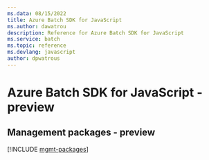 ```yaml
---
ms.data: 08/15/2022
title: Azure Batch SDK for JavaScript
ms.author: dawatrou
description: Reference for Azure Batch SDK for JavaScript
ms.service: batch
ms.topic: reference
ms.devlang: javascript
author: dpwatrous
---
```

# Azure Batch SDK for JavaScript - preview

## Management packages - preview
[!INCLUDE [mgmt-packages](batch-mgmt-index.md)]